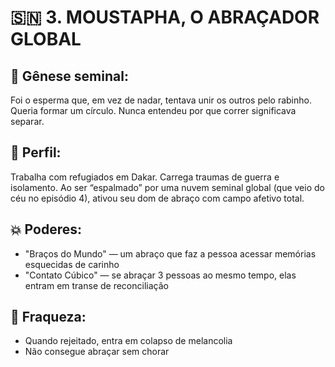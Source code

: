 # 🇸🇳 3. MOUSTAPHA, O ABRAÇADOR GLOBAL

## 👶 Gênese seminal:
Foi o esperma que, em vez de nadar, tentava unir os outros pelo rabinho. Queria formar um círculo. Nunca entendeu por que correr significava separar.

## 🧭 Perfil:
Trabalha com refugiados em Dakar. Carrega traumas de guerra e isolamento. Ao ser “espalmado” por uma nuvem seminal global (que veio do céu no episódio 4), ativou seu dom de abraço com campo afetivo total.

## 💥 Poderes:
- "Braços do Mundo" — um abraço que faz a pessoa acessar memórias esquecidas de carinho
- "Contato Cúbico" — se abraçar 3 pessoas ao mesmo tempo, elas entram em transe de reconciliação

## 🧻 Fraqueza:
- Quando rejeitado, entra em colapso de melancolia
- Não consegue abraçar sem chorar